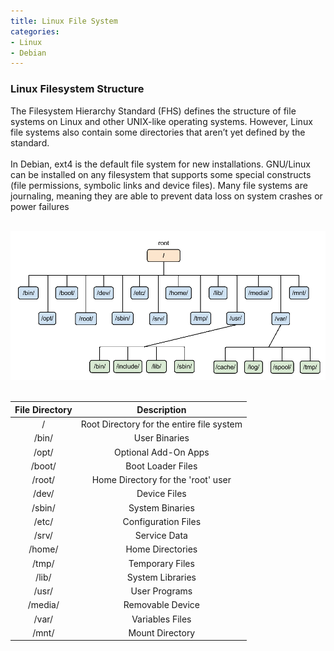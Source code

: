 ```yaml
---
title: Linux File System
categories:
- Linux
- Debian
---
```


### Linux Filesystem Structure

The Filesystem Hierarchy Standard (FHS) defines the structure of file systems on Linux and other UNIX-like operating systems. However, Linux file systems also contain some directories that aren’t yet defined by the standard.
<br>
<br>
In Debian, ext4 is the default file system for new installations. GNU/Linux can be installed on any filesystem that supports some special constructs (file permissions, symbolic links and device files). Many file systems are journaling, meaning they are able to prevent data loss on system crashes or power failures
<br>
<br>

![Linux File System](/image/LinuxFileSystem.png)
<br>
<br>

| File Directory | Description |
| :-: |:-:|
| / | Root Directory for the entire file system |
| /bin/ | User Binaries |
| /opt/ | Optional Add-On Apps |
| /boot/ | Boot Loader Files |
| /root/ | Home Directory for the 'root' user |
| /dev/ | Device Files |
| /sbin/ | System Binaries |
| /etc/ | Configuration Files |
| /srv/ | Service Data |
| /home/ | Home Directories |
| /tmp/ | Temporary Files |
| /lib/ | System Libraries |
| /usr/ | User Programs |
| /media/ | Removable Device |
| /var/ | Variables Files |
| /mnt/ | Mount Directory |
